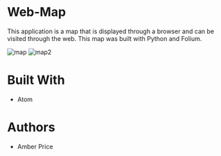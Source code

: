 # Web-Map
This application is a map that is displayed through a browser and can be visited through the web. This map was built with Python and Folium.

![map](https://i.ibb.co/s2vQGZN/map.png)
![map2](https://i.ibb.co/p0FtCfY/map2.png)

# Built With
* Atom
# Authors
* Amber Price
